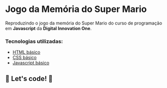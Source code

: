 # Jogo da Memória do Super Mario

Reproduzindo o jogo da memória do Super Mario do curso de programação em **Javascript** da **Digital Innovation One**.

### Tecnologias utilizadas:

* [HTML básico](https://www.w3schools.com/html/)
* [CSS básico](https://developer.mozilla.org/pt-BR/docs/Web/CSS)
* [Javascript básico](https://developer.mozilla.org/pt-BR/docs/Web/JavaScript)

## 🚀 Let's code! 🚀